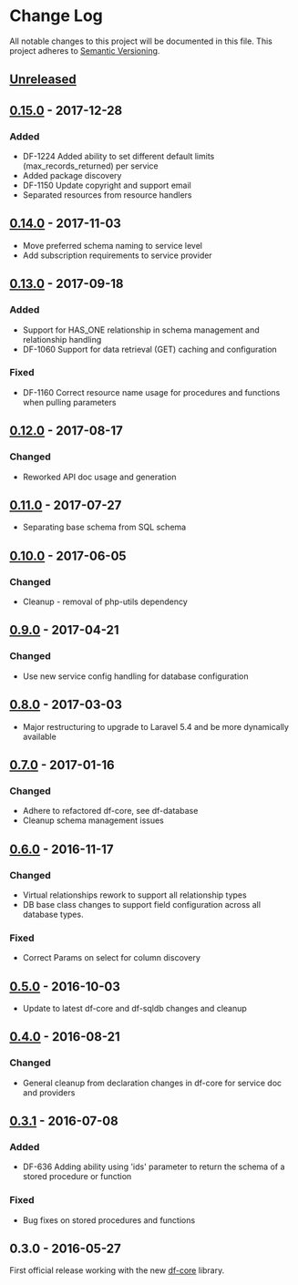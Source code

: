 # Change Log
All notable changes to this project will be documented in this file.
This project adheres to [Semantic Versioning](http://semver.org/).

## [Unreleased]
## [0.15.0] - 2017-12-28
### Added
- DF-1224 Added ability to set different default limits (max_records_returned) per service
- Added package discovery
- DF-1150 Update copyright and support email
- Separated resources from resource handlers

## [0.14.0] - 2017-11-03
- Move preferred schema naming to service level
- Add subscription requirements to service provider

## [0.13.0] - 2017-09-18
### Added
- Support for HAS_ONE relationship in schema management and relationship handling
- DF-1060 Support for data retrieval (GET) caching and configuration
### Fixed
- DF-1160 Correct resource name usage for procedures and functions when pulling parameters

## [0.12.0] - 2017-08-17
### Changed
- Reworked API doc usage and generation

## [0.11.0] - 2017-07-27
- Separating base schema from SQL schema

## [0.10.0] - 2017-06-05
### Changed
- Cleanup - removal of php-utils dependency

## [0.9.0] - 2017-04-21
### Changed
- Use new service config handling for database configuration

## [0.8.0] - 2017-03-03
- Major restructuring to upgrade to Laravel 5.4 and be more dynamically available

## [0.7.0] - 2017-01-16
### Changed
- Adhere to refactored df-core, see df-database
- Cleanup schema management issues

## [0.6.0] - 2016-11-17
### Changed
- Virtual relationships rework to support all relationship types
- DB base class changes to support field configuration across all database types.

### Fixed
- Correct Params on select for column discovery

## [0.5.0] - 2016-10-03
- Update to latest df-core and df-sqldb changes and cleanup

## [0.4.0] - 2016-08-21
### Changed
- General cleanup from declaration changes in df-core for service doc and providers

## [0.3.1] - 2016-07-08
### Added
- DF-636 Adding ability using 'ids' parameter to return the schema of a stored procedure or function

### Fixed
- Bug fixes on stored procedures and functions

## 0.3.0 - 2016-05-27
First official release working with the new [df-core](https://github.com/dreamfactorysoftware/df-core) library.

[Unreleased]: https://github.com/dreamfactorysoftware/df-sqlanywhere/compare/0.15.0...HEAD
[0.15.0]: https://github.com/dreamfactorysoftware/df-sqlanywhere/compare/0.14.0...0.15.0
[0.14.0]: https://github.com/dreamfactorysoftware/df-sqlanywhere/compare/0.13.0...0.14.0
[0.13.0]: https://github.com/dreamfactorysoftware/df-sqlanywhere/compare/0.12.0...0.13.0
[0.12.0]: https://github.com/dreamfactorysoftware/df-sqlanywhere/compare/0.11.0...0.12.0
[0.11.0]: https://github.com/dreamfactorysoftware/df-sqlanywhere/compare/0.10.0...0.11.0
[0.10.0]: https://github.com/dreamfactorysoftware/df-sqlanywhere/compare/0.9.0...0.10.0
[0.9.0]: https://github.com/dreamfactorysoftware/df-sqlanywhere/compare/0.8.0...0.9.0
[0.8.0]: https://github.com/dreamfactorysoftware/df-sqlanywhere/compare/0.7.0...0.8.0
[0.7.0]: https://github.com/dreamfactorysoftware/df-sqlanywhere/compare/0.6.0...0.7.0
[0.6.0]: https://github.com/dreamfactorysoftware/df-sqlanywhere/compare/0.5.0...0.6.0
[0.5.0]: https://github.com/dreamfactorysoftware/df-sqlanywhere/compare/0.4.0...0.5.0
[0.4.0]: https://github.com/dreamfactorysoftware/df-sqlanywhere/compare/0.3.1...0.4.0
[0.3.1]: https://github.com/dreamfactorysoftware/df-sqlanywhere/compare/0.3.0...0.3.1
